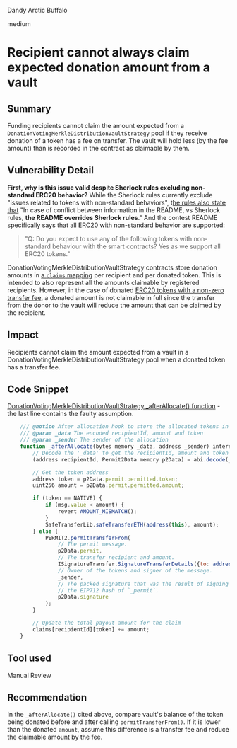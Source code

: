Dandy Arctic Buffalo

medium

# Recipient cannot always claim expected donation amount from a vault
## Summary
Funding recipients cannot claim the amount expected from a `DonationVotingMerkleDistributionVaultStrategy` pool if they receive donation of a token has a fee on transfer. The vault will hold less (by the fee amount) than is recorded in the contract as claimable by them.

## Vulnerability Detail
**First, why is this issue valid despite Sherlock rules excluding non-standard ERC20 behavior?**
While the Sherlock rules currently exclude "issues related to tokens with non-standard behaviors", t[he rules also state that](https://docs.sherlock.xyz/audits/judging/judging#iii.-some-standards-observed) "In case of conflict between information in the README, vs Sherlock rules, **the README overrides Sherlock rules**." And the contest README specifically says that all ERC20 with non-standard behavior are supported:

> "Q: Do you expect to use any of the following tokens with non-standard behaviour with the smart contracts?
> Yes as we support all ERC20 tokens."

DonationVotingMerkleDistributionVaultStrategy contracts store donation amounts in [a `claims` mapping](https://github.com/allo-protocol/allo-v2/blob/851571c27df5c16f6586ece2a1cb6fd0acf04ec9/contracts/strategies/donation-voting-merkle-distribution-vault/DonationVotingMerkleDistributionVaultStrategy.sol#L54C18-L54C18) per recipient and per donated token. This is intended to also represent all the amounts claimable by registered recipients. However, in the case of donated [ERC20 tokens with a non-zero transfer fee](https://github.com/d-xo/weird-erc20#fee-on-transfer), a donated amount is not claimable in full since the transfer from the donor to the vault will reduce the amount that can be claimed by the recipient.

## Impact
Recipients cannot claim the amount expected from a vault in a DonationVotingMerkleDistributionVaultStrategy pool when a donated token has a transfer fee.

## Code Snippet
[DonationVotingMerkleDistributionVaultStrategy._afterAllocate() function](https://github.com/allo-protocol/allo-v2/blob/851571c27df5c16f6586ece2a1cb6fd0acf04ec9/contracts/strategies/donation-voting-merkle-distribution-vault/DonationVotingMerkleDistributionVaultStrategy.sol#L104-L136) - the last line contains the faulty assumption.
```javascript
    /// @notice After allocation hook to store the allocated tokens in the vault
    /// @param _data The encoded recipientId, amount and token
    /// @param _sender The sender of the allocation
    function _afterAllocate(bytes memory _data, address _sender) internal override {
        // Decode the '_data' to get the recipientId, amount and token
        (address recipientId, Permit2Data memory p2Data) = abi.decode(_data, (address, Permit2Data));

        // Get the token address
        address token = p2Data.permit.permitted.token;
        uint256 amount = p2Data.permit.permitted.amount;

        if (token == NATIVE) {
            if (msg.value < amount) {
                revert AMOUNT_MISMATCH();
            }
            SafeTransferLib.safeTransferETH(address(this), amount);
        } else {
            PERMIT2.permitTransferFrom(
                // The permit message.
                p2Data.permit,
                // The transfer recipient and amount.
                ISignatureTransfer.SignatureTransferDetails({to: address(this), requestedAmount: amount}),
                // Owner of the tokens and signer of the message.
                _sender,
                // The packed signature that was the result of signing
                // the EIP712 hash of `_permit`.
                p2Data.signature
            );
        }

        // Update the total payout amount for the claim
        claims[recipientId][token] += amount;
    }
```

## Tool used

Manual Review

## Recommendation
In the `_afterAllocate()` cited above, compare vault's balance of the token being donated before and after calling `permitTransferFrom()`. If it is lower than the donated `amount`, assume this difference is a transfer fee and reduce the claimable amount by the fee.